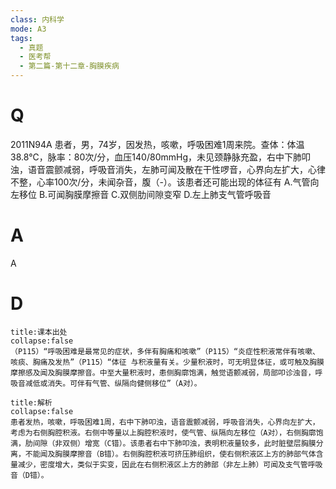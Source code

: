 ```yaml
---
class: 内科学
mode: A3
tags:
  - 真题
  - 医考帮
  - 第二篇-第十二章-胸膜疾病
---
```


# Q
2011N94A 患者，男，74岁，因发热，咳嗽，呼吸困难1周来院。查体：体温38.8℃，脉率：80次/分，血压140/80mmHg，未见颈静脉充盈，右中下肺叩浊，语音震颤减弱，呼吸音消失，左肺可闻及散在干性啰音，心界向左扩大，心律不整，心率100次/分，未闻杂音，腹（-）。该患者还可能出现的体征有
A.气管向左移位
B.可闻胸膜摩擦音
C.双侧肋间隙变窄
D.左上肺支气管呼吸音

# A
A
# D
```ad-note
title:课本出处
collapse:false
（P115）“呼吸困难是最常见的症状，多伴有胸痛和咳嗽”（P115）“炎症性积液常伴有咳嗽、咳痰、胸痛及发热”（P115）“体征 与积液量有关。少量积液时，可无明显体征，或可触及胸膜摩擦感及闻及胸膜摩擦音。中至大量积液时，患侧胸廓饱满，触觉语颤减弱，局部叩诊浊音，呼吸音减低或消失。可伴有气管、纵隔向健侧移位”（A对）。
```

```ad-summary
title:解析
collapse:false
患者发热，咳嗽，呼吸困难1周，右中下肺叩浊，语音震颤减弱，呼吸音消失，心界向左扩大，考虑为右侧胸腔积液。右侧中等量以上胸腔积液时，使气管、纵隔向左移位（A对），右侧胸廓饱满，肋间隙（非双侧）增宽（C错）。该患者右中下肺叩浊，表明积液量较多，此时脏壁层胸膜分离，不能闻及胸膜摩擦音（B错）。右侧胸腔积液可挤压肺组织，使右侧积液区上方的肺部气体含量减少，密度增大，类似于实变，因此在右侧积液区上方的肺部（非左上肺）可闻及支气管呼吸音（D错）。
```

